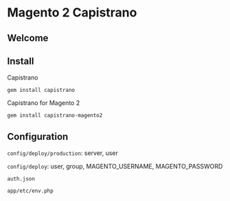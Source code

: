 # Magento 2 Capistrano

Welcome
---

## Install

Capistrano

```
gem install capistrano
```

Capistrano for Magento 2

```
gem install capistrano-magento2
```

## Configuration

```config/deploy/production```: server, user

```config/deploy```: user, group, MAGENTO_USERNAME, MAGENTO_PASSWORD

```auth.json```

```app/etc/env.php```

